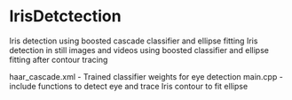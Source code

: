 # IrisDetctection
Iris detection using boosted cascade classifier and ellipse fitting
Iris detection in still images and videos using boosted classifier and ellipse fitting after contour tracing

haar_cascade.xml - Trained classifier weights for eye detection
main.cpp - include functions to detect eye and trace Iris contour to fit ellipse
